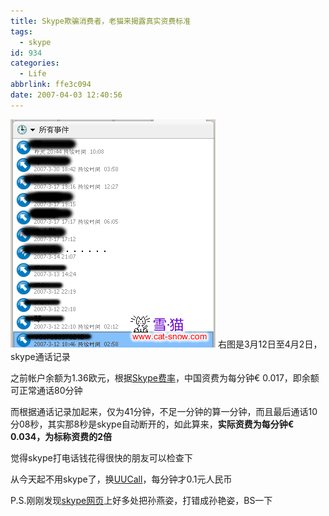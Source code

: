 ```yaml
---
title: Skype欺骗消费者，老猫来揭露真实资费标准
tags:
  - skype
id: 934
categories:
  - Life
abbrlink: ffe3c094
date: 2007-04-03 12:40:56
---
```


![skype](/images/2007/04/03_200704031243437445_12752.gif)
右图是3月12日至4月2日，skype通话记录

之前帐户余额为1.36欧元，根据[Skype费率](http://www.skype.com/intl/zh-Hans/products/skypeout/rates/all_rates.html#listing-C)，中国资费为每分钟&euro; 0.017，即余额可正常通话80分钟

而根据通话记录加起来，仅为41分钟，不足一分钟的算一分钟，而且最后通话10分08秒，其实那8秒是skype自动断开的，如此算来，**实际资费为每分钟&euro; 0.034，为标称资费的2倍**

觉得skype打电话钱花得很快的朋友可以检查下

从今天起不用skype了，换[UUCall](http://www.uucall.com/)，每分钟才0.1元人民币

P.S.刚刚发现[skype网页](http://skype.tom.com/)上好多处把孙燕姿，打错成孙艳姿，BS一下